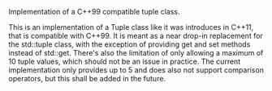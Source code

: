 Implementation of a C++99 compatible tuple class.

This is an implementation of a Tuple class like it was introduces in C++11, that is compatible with C++99. It is meant as a near drop-in replacement for the std::tuple class, with the exception of providing get and set methods instead of std::get. There's also the limitation of only allowing a maximum of 10 tuple values, which should not be an issue in practice. The current implementation only provides up to 5 and does also not support comparison operators, but this shall be added in the future.
